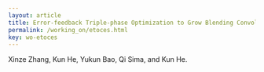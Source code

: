 ```yaml
---
layout: article
title: Error-feedback Triple-phase Optimization to Grow Blending Convolutional Echo State Network for Time Series Forecasting
permalink: /working_on/etoces.html
key: wo-etoces
---
```

Xinze Zhang, Kun He, Yukun Bao, Qi Sima, and Kun He.

<!--more-->

<!-- ### Abstract<div style="text-align: justify"   markdown='1'>
In recent years, deep neural networks have been widely employed for neural modulation recognition (NMR) in the electronic field. However, the NMR models are usually sensitive to the noisy input signals. To address this issue, we propose a novel method called SNR-aware adaptive feature selection (SAFS) to mitigate the noise effects by adaptively subsampling the input signal with a binary subsampling operator for varying SNR environments, enabling the model to focus on more salient and indicative positions. Besides, we iteratively update the binary subsampling operator and the NMR model to enhance the coordination between the data-driven NMR model and dynamically selected signals. Extensive experiments demonstrate that the proposed method outperforms all baselines and effectively improves the state-of-the-art NMR models.

</div> -->
